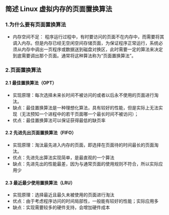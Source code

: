 ## 简述 Linux 虚拟内存的页面置换算法

### 1.为什么要有页面置换算法
- 内存空间不足： 程序运行过程中，有时要访问的页面不在内存中，而需要将其调入内存。但是内存已经无空闲空间存储页面，为保证程序正常运行，系统必须从内存中调出一页程序或数据送到磁盘对换区，此时需要一定的算法来决定到底需要调出那个页面。通常将这种算法称为“页面置换算法”。
### 2.页面置换算法
#### 2.1 最佳置换算法（OPT）
- 实现原理：每次选择未来长时间不被访问的或者以后永不使用的页面进行淘汰。
- 缺点：最佳置换算法是一种理想化算法，具有较好的性能，但是实际上无法实现（无法预知一个进程中的若干页面哪一个最长时间不被访问）；
- 优点：最佳置换算法可以保证获得最低的缺页率
#### 2.2 先进先出页面置换算法（FIFO）
- 实现原理：淘汰最先进入内存的页面，即选择在页面待的时间最长的页面淘汰。
- 优点：先进先出算法实现简单，是最直观的一个算法
- 缺点：先进先出的性能最差，因为与通常页面的使用规则不符合，所以实际应用少
#### 2.3 最近最少使用置换算法（LRU）
- 实现原理：选择最近且最久未被使用的页面进行淘汰
- 优点：由于考虑程序访问的时间局部性，一般能有较好的性能；实际应用多
- 缺点：实现需要较多的硬件支持，会增加硬件成本